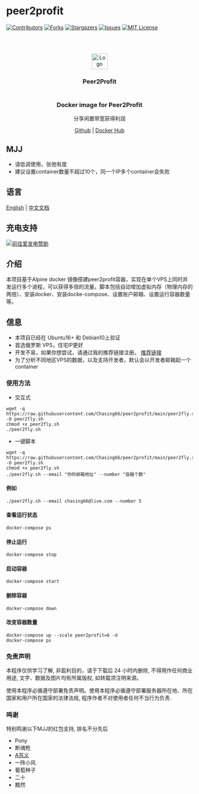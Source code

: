 # peer2profit

<!-- PROJECT SHIELDS -->
<!--
*** I'm using markdown "reference style" links for readability.
*** Reference links are enclosed in brackets [ ] instead of parentheses ( ).
*** See the bottom of this document for the declaration of the reference variables
*** for contributors-url, forks-url, etc. This is an optional, concise syntax you may use.
*** https://www.markdownguide.org/basic-syntax/#reference-style-links
-->
[![Contributors][contributors-shield]][contributors-url]
[![Forks][forks-shield]][forks-url]
[![Stargazers][stars-shield]][stars-url]
[![Issues][issues-shield]][issues-url]
[![MIT License][license-shield]][license-url]

<!-- PROJECT LOGO -->
<br />
<p align="center">
  <br>
    <img src="https://peer2profit.com/landing/img/logo.png" alt="Logo" width="43" height="42">
    <h3 align="center">Peer2Profit</br>
  </br>
  <h3 align="center">Docker image for Peer2Profit</h3>
  <p align="center">分享闲置带宽获得利润</p>
  <p align="center">
    <a href="https://github.com/Chasing66/peer2profit" target="_blank">Github</a>
    |
    <a href="https://hub.docker.com/r/enwaiax/peer2profit" target="_blank">Docker Hub</a>
  </p>
</p>

## MJJ
- 请低调使用，张弛有度
- 建议设置container数量不超过10个，同一个IP多个container会失败

## 语言
[English](README.md) | [中文文档](README_zh.md)

## 充电支持

<a href="https://afdian.net/@LuckyHunter"><img src="https://img.shields.io/badge/%E7%88%B1%E5%8F%91%E7%94%B5-LuckyHunter-%238e8cd8?style=for-the-badge" alt="前往爱发电赞助" width=auto height=auto border="0" /></a>

## 介绍
本项目基于Alpine docker 镜像搭建peer2profit容器，实现在单个VPS上同时并发运行多个进程，可以获得多倍的流量。脚本包括自动增加虚拟内存（物理内存的两倍）、安装docker、安装docke-compose、设置账户邮箱、设置运行容器数量等。

## 信息
- 本项目已经在 Ubuntu16+ 和 Debian10上验证
- 首选俄罗斯 VPS，住宅IP更好
- 开发不易，如果你想尝试，请通过我的推荐链接注册。 [推荐链接](https://peer2profit.com/r/1629477772611fdb8cab06c)
- 为了分析不同地区VPS的数据，以及支持开发者，默认会以开发者邮箱起一个container


### 使用方法
- 交互式
```shell
wget -q https://raw.githubusercontent.com/Chasing66/peer2profit/main/peer2fly.sh -O peer2fly.sh
chmod +x peer2fly.sh
./peer2fly.sh
```
- 一键脚本
```shell
wget -q https://raw.githubusercontent.com/Chasing66/peer2profit/main/peer2fly.sh -O peer2fly.sh
chmod +x peer2fly.sh
./peer2fly.sh --email "你的邮箱地址" --number "容器个数"
```
#### 例如
  ```shell
  ./peer2fly.sh --email chasing66@live.com --number 5
  ```
#### 查看运行状态
```shell
docker-compose ps
```
#### 停止运行
```shell
docker-compose stop
```
#### 启动容器
```shell
docker-compose start
```
#### 删除容器
```shell
docker-compose down
```
#### 改变容器数量
```shell
docker-compose up --scale peer2profit=6 -d
docker-compose ps
```

### 免责声明

本程序仅供学习了解, 非盈利目的，请于下载后 24 小时内删除, 不得用作任何商业用途, 文字、数据及图片均有所属版权, 如转载须注明来源。

使用本程序必循遵守部署免责声明。使用本程序必循遵守部署服务器所在地、所在国家和用户所在国家的法律法规, 程序作者不对使用者任何不当行为负责.

### 鸣谢
特别鸣谢以下MJJ的红包支持, 排名不分先后
- Pony
- 断魂枪
- [A苏义](https://github.com/aisuyi065)
- 一阵小风
- 葡萄种子
- 二十
- 黯然

<!-- MARKDOWN LINKS & IMAGES -->
<!-- https://www.markdownguide.org/basic-syntax/#reference-style-links -->
[contributors-shield]: https://img.shields.io/github/contributors/Chasing66/peer2profit.svg?style=for-the-badge
[contributors-url]: https://github.com/Chasing66/peer2profit/graphs/contributors
[forks-shield]: https://img.shields.io/github/forks/Chasing66/peer2profit.svg?style=for-the-badge
[forks-url]: https://github.com/Chasing66/peer2profit/network/members
[stars-shield]: https://img.shields.io/github/stars/Chasing66/peer2profit.svg?style=for-the-badge
[stars-url]: https://github.com/Chasing66/peer2profit/stargazers
[issues-shield]: https://img.shields.io/github/issues/Chasing66/peer2profit.svg?style=for-the-badge
[issues-url]: https://github.com/Chasing66/peer2profit/issues
[license-shield]: https://img.shields.io/github/license/Chasing66/peer2profit.svg?style=for-the-badge
[license-url]: https://github.com/Chasing66/peer2profit/blob/main/LICENSE


